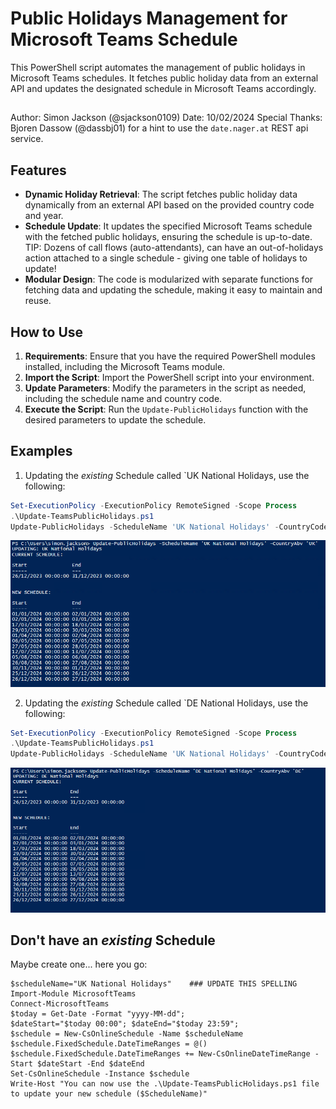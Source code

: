 # Public Holidays Management for Microsoft Teams Schedule

This PowerShell script automates the management of public holidays in Microsoft Teams schedules. It fetches public holiday data from an external API and updates the designated schedule in Microsoft Teams accordingly.

##

Author: Simon Jackson (@sjackson0109)
Date: 10/02/2024
Special Thanks: Bjoren Dassow (@dassbj01) for a hint to use the `date.nager.at` REST api service. 


## Features

- **Dynamic Holiday Retrieval**: The script fetches public holiday data dynamically from an external API based on the provided country code and year.
- **Schedule Update**: It updates the specified Microsoft Teams schedule with the fetched public holidays, ensuring the schedule is up-to-date. TIP: Dozens of call flows (auto-attendants), can have an out-of-holidays action attached to a single schedule - giving one table of holidays to update!
- **Modular Design**: The code is modularized with separate functions for fetching data and updating the schedule, making it easy to maintain and reuse.

## How to Use

1. **Requirements**: Ensure that you have the required PowerShell modules installed, including the Microsoft Teams module.
2. **Import the Script**: Import the PowerShell script into your environment.
3. **Update Parameters**: Modify the parameters in the script as needed, including the schedule name and country code.
4. **Execute the Script**: Run the `Update-PublicHolidays` function with the desired parameters to update the schedule.

## Examples

1. Updating the *existing* Schedule called `UK National Holidays, use the following:
```powershell
Set-ExecutionPolicy -ExecutionPolicy RemoteSigned -Scope Process
.\Update-TeamsPublicHolidays.ps1
Update-PublicHolidays -ScheduleName 'UK National Holidays' -CountryCode 'GB'
```
![UK 2024 Example](/Examples/UK_2024.png)


2. Updating the *existing* Schedule called `DE National Holidays, use the following:
```powershell
Set-ExecutionPolicy -ExecutionPolicy RemoteSigned -Scope Process
.\Update-TeamsPublicHolidays.ps1
Update-PublicHolidays -ScheduleName 'UK National Holidays' -CountryCode 'GB'
```
![DE 2024 Example](.\Examples\DE_2024.png)


## Don't have an *existing* Schedule
Maybe create one... here you go:
```poweshell
$scheduleName="UK National Holidays"    ### UPDATE THIS SPELLING
Import-Module MicrosoftTeams
Connect-MicrosoftTeams
$today = Get-Date -Format "yyyy-MM-dd";
$dateStart="$today 00:00"; $dateEnd="$today 23:59";
$schedule = New-CsOnlineSchedule -Name $scheduleName
$schedule.FixedSchedule.DateTimeRanges = @()
$schedule.FixedSchedule.DateTimeRanges += New-CsOnlineDateTimeRange -Start $dateStart -End $dateEnd
Set-CsOnlineSchedule -Instance $schedule
Write-Host "You can now use the .\Update-TeamsPublicHolidays.ps1 file to update your new schedule ($ScheduleName)"
```